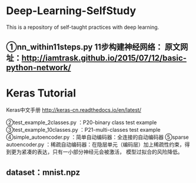 # Deep-Learning-SelfStudy
This is a repository of self-taught practices with deep learning.

①nn_within11steps.py
11步构建神经网络：
原文网址：http://iamtrask.github.io/2015/07/12/basic-python-network/ 
---------------
Keras Tutorial
======
Keras中文手册
http://keras-cn.readthedocs.io/en/latest/

②test_example_2classes.py ：P20-binary class test example
③test_example_10classes.py ：P21-multi-classes test example
④simple_autoencoder.py ：简单自动编码器：全连接的自动编码器
⑤sparse autoencoder.py ：稀疏自动编码器：在隐层单元（编码层）加上稀疏性约束，得到更为紧凑的表达，只有一小部分神经元会被激活，
                         模型过拟合的风险降低。

 dataset：mnist.npz
----------------
